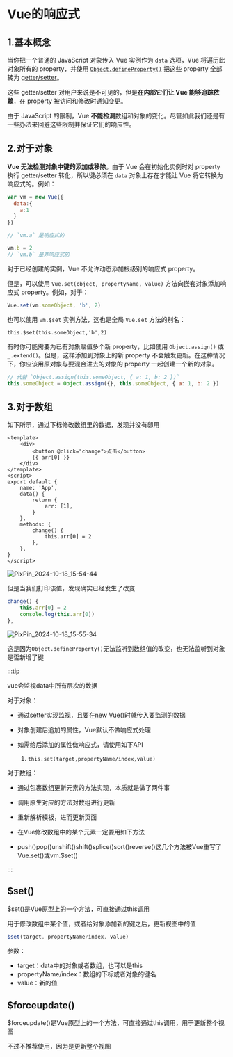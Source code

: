 # Vue的响应式

## 1.基本概念

当你把一个普通的 JavaScript 对象传入 Vue 实例作为 `data` 选项，Vue 将遍历此对象所有的 property，并使用 [`Object.defineProperty()`](../../../前端三剑客/javascript/js基础/07.对象Object#object-defineproperty) 把这些 property 全部转为 [getter/setter](https://developer.mozilla.org/zh-CN/docs/Web/JavaScript/Guide/Working_with_Objects#定义_getters_与_setters)。

这些 getter/setter 对用户来说是不可见的，但是**在内部它们让 Vue 能够追踪依赖**，在 property 被访问和修改时通知变更。

由于 JavaScript 的限制，Vue **不能检测**数组和对象的变化。尽管如此我们还是有一些办法来回避这些限制并保证它们的响应性。

## 2.对于对象

**Vue 无法检测对象中键的添加或移除**。由于 Vue 会在初始化实例时对 property 执行 getter/setter 转化，所以键必须在 `data` 对象上存在才能让 Vue 将它转换为响应式的。例如：

```js
var vm = new Vue({
  data:{
    a:1
  }
})

// `vm.a` 是响应式的

vm.b = 2
// `vm.b` 是非响应式的
```

对于已经创建的实例，Vue 不允许动态添加根级别的响应式 property。

但是，可以使用 `Vue.set(object, propertyName, value)` 方法向嵌套对象添加响应式 property。例如，对于：

```js
Vue.set(vm.someObject, 'b', 2)
```

也可以使用 `vm.$set` 实例方法，这也是全局 `Vue.set` 方法的别名：

```
this.$set(this.someObject,'b',2)
```



有时你可能需要为已有对象赋值多个新 property，比如使用 `Object.assign()` 或 `_.extend()`。但是，这样添加到对象上的新 property 不会触发更新。在这种情况下，你应该用原对象与要混合进去的对象的 property 一起创建一个新的对象。

```js
// 代替 `Object.assign(this.someObject, { a: 1, b: 2 })`
this.someObject = Object.assign({}, this.someObject, { a: 1, b: 2 })
```



## 3.对于数组

如下所示，通过下标修改数组里的数据，发现并没有卵用

```vue {17}
<template>
	<div>
		<button @click="change">点击</button>
		{{ arr[0] }}
	</div>
</template>
<script>
export default {
	name: 'App',
	data() {
		return {
			arr: [1],
		}
	},
	methods: {
		change() {
			this.arr[0] = 2
		},
	},
}
</script>

```

![PixPin_2024-10-18_15-54-44](https://gitee.com/xarzhi/picture/raw/master/img/PixPin_2024-10-18_15-54-44.gif)

但是当我们打印该值，发现确实已经发生了改变

```js
change() {
    this.arr[0] = 2
    console.log(this.arr[0])
},
```

![PixPin_2024-10-18_15-55-34](https://gitee.com/xarzhi/picture/raw/master/img/PixPin_2024-10-18_15-55-34.gif)



这是因为`Object.defineProperty()`无法监听到数组值的改变，也无法监听到对象是否新增了键



:::tip

vue会监视data中所有层次的数据

对于对象：

- 通过setter实现监视，且要在new Vue()时就传入要监测的数据

- 对象创建后追加的属性，Vue默认不做响应式处理

- 如需给后添加的属性做响应式，请使用如下API

  1. `this.set(target,propertyName/index,value)`

对于数组：

- 通过包裹数组更新元素的方法实现，本质就是做了两件事

- 调用原生对应的方法对数组进行更新

- 重新解析模板，进而更新页面

- 在Vue修改数组中的某个元素一定要用如下方法

- push()pop()unshift()shift()splice()sort()reverse()这几个方法被Vue重写了Vue.set()或vm.$set()

:::



## $set()

$set()是Vue原型上的一个方法，可直接通过this调用

用于修改数组中某个值，或者给对象添加新的键之后，更新视图中的值

```js
$set(target, propertyName/index, value)
```

参数：

- target：data中的对象或者数组，也可以是this
- propertyName/index：数组的下标或者对象的键名
- value：新的值



## $forceupdate()

$forceupdate()是Vue原型上的一个方法，可直接通过this调用，用于更新整个视图

不过不推荐使用，因为是更新整个视图

